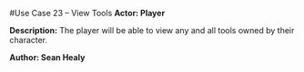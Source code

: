 #Use Case 23 – View Tools
**Actor: Player**

**Description:** The player will be able to view any and all tools owned by their character.

**Author: Sean Healy**
